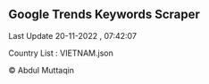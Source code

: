 

## Google Trends Keywords Scraper 
 
Last Update 20-11-2022 , 07:42:07

Country List :
VIETNAM.json



© Abdul Muttaqin 
